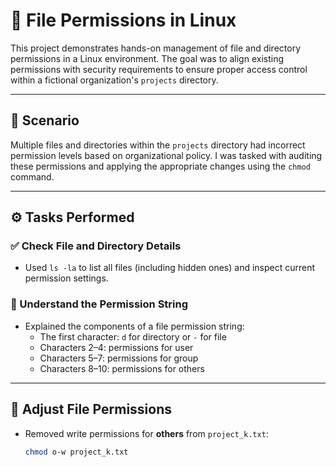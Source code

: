 # 📁 File Permissions in Linux

This project demonstrates hands-on management of file and directory permissions in a Linux environment. The goal was to align existing permissions with security requirements to ensure proper access control within a fictional organization's `projects` directory.

---

## 🧠 Scenario

Multiple files and directories within the `projects` directory had incorrect permission levels based on organizational policy. I was tasked with auditing these permissions and applying the appropriate changes using the `chmod` command.

---

## ⚙️ Tasks Performed

### ✅ Check File and Directory Details

- Used `ls -la` to list all files (including hidden ones) and inspect current permission settings.

### 🧵 Understand the Permission String

- Explained the components of a file permission string:
  - The first character: `d` for directory or `-` for file
  - Characters 2–4: permissions for user
  - Characters 5–7: permissions for group
  - Characters 8–10: permissions for others

---

## 🔧 Adjust File Permissions

- Removed write permissions for **others** from `project_k.txt`:
  ```bash
  chmod o-w project_k.txt
